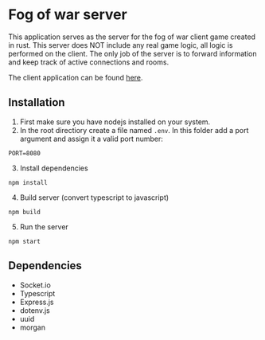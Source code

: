 # Fog of war server
This application serves as the server for the fog of war client game created in rust. This server does NOT include any real game logic, all logic is performed on the client. The only job of the server is to forward information and keep track of active connections and rooms.
  
The client application can be found [here](https://github.com/einbergisak/Fog-of-War-Chess).

## Installation
1. First make sure you have nodejs installed on your system. 
2. In the root directiory create a file named `.env`. In this folder add a port argument and assign it a valid port number:
```
PORT=8080
```
3. Install dependencies
```
npm install
```
4. Build server (convert typescript to javascript)
```
npm build
```
5. Run the server
```
npm start
```

## Dependencies
* Socket.io
* Typescript
* Express.js
* dotenv.js
* uuid
* morgan

